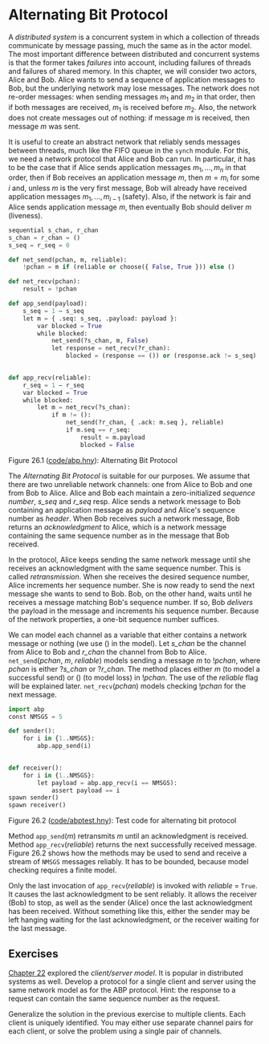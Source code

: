 
# Alternating Bit Protocol 

A *distributed system* is a concurrent system in which a collection of
threads communicate by message passing, much the same as in the actor
model. The most important difference between distributed and concurrent
systems is that the former takes *failures* into account, including
failures of threads and failures of shared memory. In this chapter, we
will consider two actors, Alice and Bob. Alice wants to send a sequence
of application messages to Bob, but the underlying network may lose
messages. The network does not re-order messages: when sending messages
$m_1$ and $m_2$ in that order, then if both messages are received, $m_1$
is received before $m_2$. Also, the network does not create messages out
of nothing: if message *m* is received, then message *m* was sent.

It is useful to create an abstract network that reliably sends messages
between threads, much like the FIFO queue in the `synch` module. For
this, we need a network protocol that Alice and Bob can run. In
particular, it has to be the case that if Alice sends application
messages $m_1, ..., m_n$ in that order, then if Bob receives an
application message *m*, then $m = m_i$ for some *i* and, unless $m$ is
the very first message, Bob will already have received application
messages $m_1, ..., m_{i-1}$ (safety). Also, if the network is fair and
Alice sends application message *m*, then eventually Bob should deliver
*m* (liveness).

```python title="abp.hny"
sequential s_chan, r_chan
s_chan = r_chan = ()
s_seq = r_seq = 0

def net_send(pchan, m, reliable):
    !pchan = m if (reliable or choose({ False, True })) else ()

def net_recv(pchan):
    result = !pchan

def app_send(payload):
    s_seq = 1 – s_seq
    let m = { .seq: s_seq, .payload: payload }:
        var blocked = True
        while blocked:
            net_send(?s_chan, m, False)
            let response = net_recv(?r_chan):
                blocked = (response == ()) or (response.ack != s_seq)
            

def app_recv(reliable):
    r_seq = 1 – r_seq
    var blocked = True
    while blocked:
        let m = net_recv(?s_chan):
            if m != ():
                net_send(?r_chan, { .ack: m.seq }, reliable)
                if m.seq == r_seq:
                    result = m.payload
                    blocked = False
```

<figcaption>Figure 26.1 (<a href=https://harmony.cs.cornell.edu/code/abp.hny>code/abp.hny</a>): 
Alternating Bit Protocol </figcaption>

The *Alternating Bit Protocol* is suitable for our purposes. We assume
that there are two unreliable network channels: one from Alice to Bob
and one from Bob to Alice. Alice and Bob each maintain a
zero-initialized *sequence number*, *s_seq* and *r_seq* resp. Alice
sends a network message to Bob containing an application message as
*payload* and Alice's sequence number as *header*. When Bob receives
such a network message, Bob returns an *acknowledgment* to Alice, which
is a network message containing the same sequence number as in the
message that Bob received.

In the protocol, Alice keeps sending the same network message until she
receives an acknowledgment with the same sequence number. This is called
*retransmission*. When she receives the desired sequence number, Alice
increments her sequence number. She is now ready to send the next
message she wants to send to Bob. Bob, on the other hand, waits until he
receives a message matching Bob's sequence number. If so, Bob *delivers*
the payload in the message and increments his sequence number. Because
of the network properties, a one-bit sequence number suffices.

We can model each channel as a variable that either contains a network
message or nothing (we use () in the model). Let *s_chan* be the channel
from Alice to Bob and *r_chan* the channel from Bob to Alice.
`net_send`(*pchan*, *m*, *reliable*) models sending a message *m* to
!*pchan*, where *pchan* is either ?*s_chan* or ?*r_chan*. The method
places either *m* (to model a successful send) or () (to model loss) in
!*pchan*. The use of the *reliable* flag will be explained later.
`net_recv`(*pchan*) models checking !*pchan* for the next message.

```python title="abptest.hny"
import abp
const NMSGS = 5

def sender():
    for i in {1..NMSGS}:
        abp.app_send(i)
    

def receiver():
    for i in {1..NMSGS}:
        let payload = abp.app_recv(i == NMSGS):
            assert payload == i
spawn sender()
spawn receiver()
```

<figcaption>Figure 26.2 (<a href=https://harmony.cs.cornell.edu/code/abptest.hny>code/abptest.hny</a>): 
Test code for alternating bit protocol </figcaption>

Method `app_send`(*m*) retransmits *m* until an acknowledgment is
received. Method `app_recv`(*reliable*) returns the next successfully
received message. Figure 26.2 shows how the methods may be used to
send and receive a stream of `NMSGS` messages reliably. It has to be
bounded, because model checking requires a finite model.

Only the last invocation of `app_recv`(*reliable*) is invoked with
*reliable* = `True`. It causes the last acknowledgment to be sent
reliably. It allows the receiver (Bob) to stop, as well as the sender
(Alice) once the last acknowledgment has been received. Without
something like this, either the sender may be left hanging waiting for
the last acknowledgment, or the receiver waiting for the last message.

## Exercises 


[Chapter 22](actor.md) explored the *client/server model*. It is popular in
distributed systems as well. Develop a protocol for a single client and
server using the same network model as for the ABP protocol. Hint: the
response to a request can contain the same sequence number as the
request.

Generalize the solution in the previous exercise to multiple clients.
Each client is uniquely identified. You may either use separate channel
pairs for each client, or solve the problem using a single pair of
channels.

